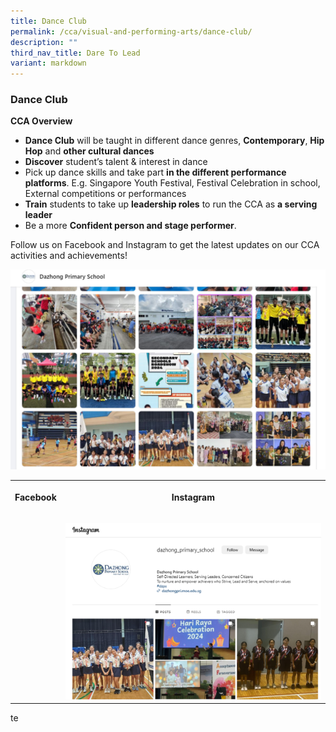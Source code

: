 ```yaml
---
title: Dance Club
permalink: /cca/visual-and-performing-arts/dance-club/
description: ""
third_nav_title: Dare To Lead
variant: markdown
---
```

### Dance Club

**CCA Overview**

* **Dance Club** will be taught in different dance genres, **Contemporary**, **Hip Hop** and **other cultural dances** 
* **Discover** student’s talent &amp; interest in dance 
* Pick up dance skills and take part **in the different performance platforms**. E.g. Singapore Youth Festival, Festival Celebration in school, External competitions or performances
* **Train** students to take up **leadership roles** to run the CCA as **a serving leader**
* Be a more **Confident person and stage performer**.


Follow us on Facebook and Instagram to get the latest updates on our CCA activities and achievements!

![](/images/Picture6.jpg)

<table style="minWidth: 50px"><colgroup><col><col></colgroup><tbody><tr><th rowspan="1" colspan="1"><p>Facebook</p></th><th rowspan="1" colspan="1"><p>Instagram</p></th></tr><tr><td rowspan="1" colspan="1"><p></p><a class="isomer-image-wrapper" href="https://www.facebook.com/dzpsofficial/"><img style="width: 100%" height="auto" width="100%" alt="" src="/images/DZ_FB_Page.png"></a></td><td rowspan="1" colspan="1"><p></p><a class="isomer-image-wrapper" href="https://www.instagram.com/dazhong_primary_school/"><img style="width: 100%" height="auto" width="100%" alt="" src="/images/DZ_IG_Page.png"></a></td></tr></tbody></table>

te